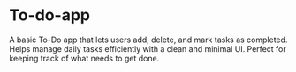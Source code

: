 # To-do-app
A basic To-Do app that lets users add, delete, and mark tasks as completed. Helps manage daily tasks efficiently with a clean and minimal UI. Perfect for keeping track of what needs to get done.

